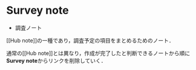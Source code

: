 # Survey note

- 調査ノート

[[Hub note]]の一種であり，調査予定の項目をまとめるためのノート．

通常の[[Hub note]]とは異なり，作成が完了したと判断できるノートから順に**Survey note**からリンクを削除していく．